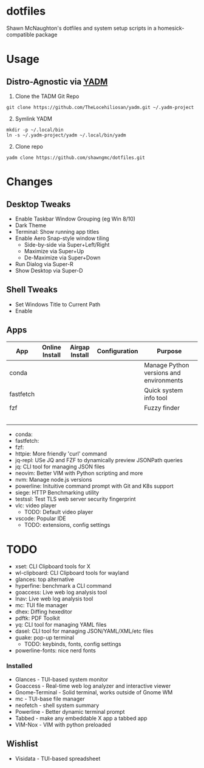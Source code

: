 # dotfiles
Shawn McNaughton's dotfiles and system setup scripts in a homesick-compatible package


# Usage
## Distro-Agnostic via [YADM](https://yadm.io)
1. Clone the TADM Git Repo
```
git clone https://github.com/TheLocehiliosan/yadm.git ~/.yadm-project
```
2. Symlink YADM
```
mkdir -p ~/.local/bin
ln -s ~/.yadm-project/yadm ~/.local/bin/yadm
```
2. Clone repo
```
yadm clone https://github.com/shawngmc/dotfiles.git
```

# Changes
## Desktop Tweaks
- Enable Taskbar Window Grouping (eg Win 8/10)
- Dark Theme
- Terminal: Show running app titles
- Enable Aero Snap-style window tiling
  - Side-by-side via Super+Left/Right
  - Maximize via Super+Up
  - De-Maximize via Super+Down
- Run Dialog via Super-R
- Show Desktop via Super-D

## Shell Tweaks
- Set Windows Title to Current Path
- Enable

## Apps
| App | Online Install | Airgap Install | Configuration | Purpose |
|-----|----------------|----------------|---------------|---------|
| conda |  |  |  |  Manage Python versions and environments |
| fastfetch |  |  |  | Quick system info tool |
| fzf |  |  |  | Fuzzy finder |
|  |  |  |  |  |
|  |  |  |  |  |
|  |  |  |  |  |
|  |  |  |  |  |
|  |  |  |  |  |
- conda:
- fastfetch: 
- fzf: 
- httpie: More friendly 'curl' command
- jq-repl: USe JQ and FZF to dynamically preview JSONPath queries
- jq: CLI tool for managing JSON files
- neovim: Better VIM with Python scripting and more
- nvm: Manage node.js versions
- powerline: Inituitive command prompt with Git and K8s support
- siege: HTTP Benchmarking utility
- testssl: Test TLS web server security fingerprint
- vlc: video player
  - TODO: Default video player
- vscode: Popular IDE
  - TODO: extensions, config settings


# TODO
- xset: CLI Clipboard tools for X
- wl-clipboard: CLI Clipboard tools for wayland
- glances: top alternative
- hyperfine: benchmark a CLI command
- goaccess: Live web log analysis tool
- lnav: Live web log analysis tool
- mc: TUI file manager
- dhex: Diffing hexeditor
- pdftk: PDF Toolkit
- yq: CLI tool for managing YAML files
- dasel: CLI tool for managing JSON/YAML/XML/etc files
- guake: pop-up terminal
  - TODO: keybinds, fonts, config settings
- powerline-fonts: nice nerd fonts

### Installed
- Glances - TUI-based system monitor
- Goaccess - Real-time web log analyzer and interactive viewer
- Gnome-Terminal - Solid terminal, works outside of Gnome WM
- mc - TUI-base file manager
- neofetch - shell system summary
- Powerline - Better dynamic terminal prompt
- Tabbed - make any embeddable X app a tabbed app
- VIM-Nox - VIM with python preloaded

## Wishlist
- Visidata - TUI-based spreadsheet
